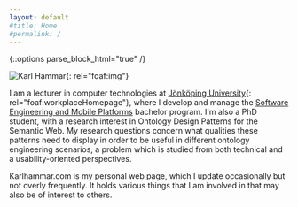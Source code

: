 ```yaml
---
layout: default
#title: Home
#permalink: /
---
```


{::options parse_block_html="true" /}

<div about="http://karlhammar.com/#karl" id="karl">

![Karl Hammar](http://karlhammar.com/images/karl.jpg){: rel="foaf:img"}

I am a lecturer in computer technologies at [Jönköping University](http://ju.se/){: rel="foaf:workplaceHomepage"}, where I develop and manage the [Software Engineering and Mobile Platforms](http://ju.se/jth/utbildning/ingenjorsprogram/mjukvaruutveckling-och-mobila-plattformar.html) bachelor program. I'm also a PhD student, with a research interest in Ontology Design Patterns for the Semantic Web. My research questions concern what qualities these patterns need to display in order to be useful in different ontology engineering scenarios, a problem which is studied from both technical and a usability-oriented perspectives.

Karlhammar.com is my personal web page, which I update occasionally but not overly frequently. It holds various things that I am involved in that may also be of interest to others.

</div>
